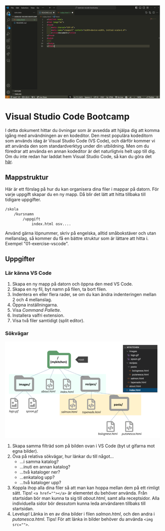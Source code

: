![VS Code](./assets/vscode.png)

# Visual Studio Code Bootcamp

I detta dokument hittar du övningar som är avsedda att hjälpa dig att komma igång med användningen av en kodeditor. Den mest populära kodeditorn som används idag är Visual Studio Code (VS Code), och därför kommer vi att använda den som standardverktyg under din utbildning. Men om du föredrar att använda en annan kodeditor är det naturligtvis helt upp till dig.
Om du inte redan har laddat hem Visual Studio Code, så kan du göra det [här](https://code.visualstudio.com/download).

## Mappstruktur

Här är ett förslag på hur du kan organisera dina filer i mappar på datorn.
För varje uppgift skapar du en ny mapp. Då blir det lätt att hitta tillbaka till tidigare uppgifter.

```
/skola
    /kursnamn
        /uppgift
            index.html osv....
```

Använd gärna löpnummer, skriv på engelska, alltid småbokstäver och utan mellanslag, så kommer du få en bättre struktur som är lättare att hitta i. Exempel "01-exercise-vscode".

## Uppgifter

### Lär känna VS Code

1. Skapa en ny mapp på datorn och öppna den med VS Code.
2. Skapa en ny fil, byt namn på filen, ta bort filen.
3. Indentera en eller flera rader, se om du kan ändra indenteringen mellan 2 och 4 mellanslag.
4. Öppna inställningarna.
5. Visa *Command Pallette*.
6. Installera valfri extension. 
7. Visa två filer samtidigt (split editor).


### Sökvägar

![Mappstruktur i VS Code](./assets/struktur.png)

1. Skapa samma filträd som på bilden ovan i VS Code (byt ut gifarna mot egna bilder).
2. Öva på relativa sökvägar, hur länkar du till något...
    * ...i samma katalog?
    * ...inuti en annan katalog?
    * ...två kataloger ner?
    * ...enkatalog upp?
    * ...två kataloger upp?
3. Koppla ihop alla dina filer så att man kan hoppa mellan dem på ett rimligt sätt. Tips! ```<a href=""></a>``` är elementet du behöver använda. Från startsidan bör man kunna ta sig till *about.html*, samt alla receptsidor. Alla individuella sidor bör dessutom kunna leda användaren tillbaks till startsidan.
4. Levelup! Länka in en av dina bilder i filen *salmon.html*, och den andra i *putanesca.html*. Tips! För att länka in bilder behöver du använda ```<img src="">```.